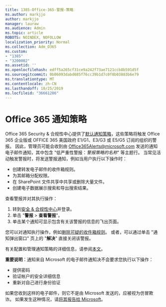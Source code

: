 ```yaml
---
title: 1385-Office-365-警报-策略
ms.author: markjjo
author: markjjo
manager: lauraw
ms.audience: Admin
ms.topic: article
ROBOTS: NOINDEX, NOFOLLOW
localization_priority: Normal
ms.collection: Adm_O365
ms.custom:
- "1385"
- "3200002"
ms.assetid: ''
ms.openlocfilehash: edff5a265cf31ce9a242f73ae7121ccb8b591d5f
ms.sourcegitcommit: 0b06093dabd685f76cc39b1d7c0f8b03883b6e79
ms.translationtype: MT
ms.contentlocale: zh-CN
ms.lasthandoff: 10/25/2019
ms.locfileid: "36661286"
---
```

# <a name="office-365-alert-policies"></a>Office 365 通知策略

Office 365 Security & 合规性中心提供了[默认通知策略](https://docs.microsoft.com/office365/securitycompliance/alert-policies#default-alert-policies)，这些策略将触发 Office 365 企业版或 OFFICE 365 美国政府 E1/G1、E3/G3 或 E5/G5 订阅的组织的警报。 因此，管理员可能会收到由 Office365Alerts@microsoft.com 发送的通知电子邮件通知，其中包含 "低严重性警报：*警报策略的名称*" 等主题行。 当常见活动触发警报时，将发送警报通知，例如当用户执行以下操作时：

- 创建转发电子邮件的收件箱规则。
- 为其邮箱分配权限。
- 在 SharePoint 文件共享中共享或删除大量文件。
- 创建电子数据展示搜索和导出搜索结果。

查看警报并对其执行操作：

1. 转到[安全 & 合规性中心](https://protection.office.com)并登录。
2. 单击 "**警报** > **查看警报**"。
3. 单击某个通知可显示包含有关该警报的信息的飞出页面。

您可以对通知执行操作，例如[删除可疑的收件箱规则](https://docs.microsoft.com/office365/securitycompliance/responding-to-a-compromised-email-account)。 或者，可以通过单击 "通知弹出窗口" 页上的 "**解决**" 直接关闭该警报。

有关配置和管理通知策略的详细信息，请参阅[本文](https://docs.microsoft.com/office365/securitycompliance/alert-policies)。

**重要说明**：通知来自 Microsoft 的电子邮件通知决不会要求您执行以下操作：

- 提供密码
- 验证帐户的安全详细信息
- 重新对自己进行身份验证

如果您收到这样的电子邮件，则它不是由 Microsoft 发送的，应被视为仿冒欺诈。 如果发生这种情况，请[将其报告给 Microsoft](https://docs.microsoft.com/office365/SecurityCompliance/report-junk-email-and-phishing-scams-in-outlook-on-the-web-eop)。